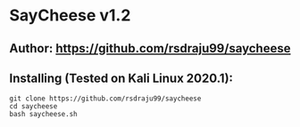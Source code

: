 # SayCheese v1.2
## Author: https://github.com/rsdraju99/saycheese


## Installing (Tested on Kali Linux 2020.1):

```
git clone https://github.com/rsdraju99/saycheese
cd saycheese
bash saycheese.sh
```
